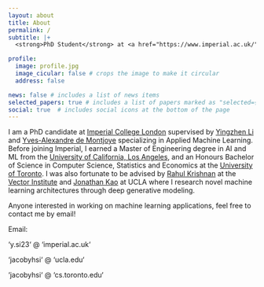 ```yaml
---
layout: about
title: About
permalink: /
subtitle: |+
  <strong>PhD Student</strong> at <a href="https://www.imperial.ac.uk/">Imperial College London</a>

profile:
  image: profile.jpg
  image_cicular: false # crops the image to make it circular
  address: false

news: false # includes a list of news items
selected_papers: true # includes a list of papers marked as "selected={true}"
social: true  # includes social icons at the bottom of the page
---
```


I am a PhD candidate at [Imperial College London](https://www.imperial.ac.uk/computing/) supervised by [Yingzhen Li](http://yingzhenli.net/home/en/) and [Yves-Alexandre de Montjoye](http://www.demontjoye.com/) specializing in Applied Machine Learning. Before joining Imperial, I earned a Master of Engineering degree in AI and ML from the [University of California, Los Angeles](https://www.ucla.edu/), and an Honours Bachelor of Science in Computer Science, Statistics and Economics at the [University of Toronto](https://www.utoronto.ca/). I was also fortunate to be advised by [Rahul Krishnan](http://www.cs.toronto.edu/~rahulgk/index.html) at the [Vector Institute](https://vectorinstitute.ai/) and [Jonathan Kao](http://seas.ucla.edu/~kao/) at UCLA where I research novel machine learning architectures through deep generative modeling.

Anyone interested in working on machine learning applications, feel free to contact me by email!

Email:

‘y.si23‘ @ ‘imperial.ac.uk‘

‘jacobyhsi‘ @ ‘ucla.edu‘

‘jacobyhsi‘ @ ‘cs.toronto.edu‘
